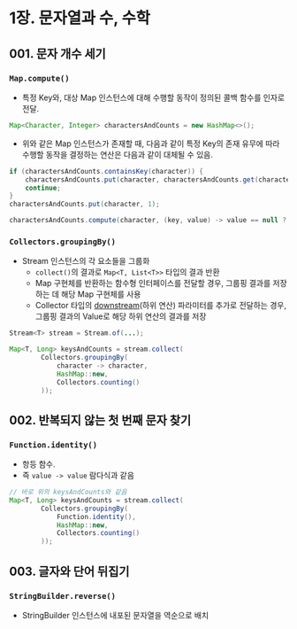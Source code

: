 # 1장. 문자열과 수, 수학

## 001. 문자 개수 세기

### `Map.compute()`

- 특정 Key와, 대상 Map 인스턴스에 대해 수행할 동작이 정의된 콜백 함수를 인자로 전달.

```java
Map<Character, Integer> charactersAndCounts = new HashMap<>();
```

- 위와 같은 Map 인스턴스가 존재할 때, 다음과 같이 특정 Key의 존재 유무에 따라 수행할 동작을 결정하는 연산은 다음과 같이 대체될 수 있음. 

```java
if (charactersAndCounts.containsKey(character)) {
    charactersAndCounts.put(character, charactersAndCounts.get(character) + 1);
    continue;
}
charactersAndCounts.put(character, 1);
```

```java
charactersAndCounts.compute(character, (key, value) -> value == null ? 1 : value + 1);
```

### `Collectors.groupingBy()`

- Stream 인스턴스의 각 요소들을 그룹화
  - `collect()`의 결과로 `Map<T, List<T>>` 타입의 결과 반환
  - Map 구현체를 반환하는 함수형 인터페이스를 전달할 경우, 그룹핑 결과를 저장하는 데 해당 Map 구현체를 사용
  - Collector 타입의 [downstream](https://chat.openai.com/share/9b0c2cef-db90-48f2-8d35-50c9300b3270)(하위 연산) 파라미터를 추가로 전달하는 경우, 그룹핑 결과의 Value로 해당 하위 연산의 결과를 저장

```java
Stream<T> stream = Stream.of(...);

Map<T, Long> keysAndCounts = stream.collect(
        Collectors.groupingBy(
            character -> character,
            HashMap::new,
            Collectors.counting()
        ));
```

## 002. 반복되지 않는 첫 번째 문자 찾기

### `Function.identity()`

- 항등 함수.
- 즉 `value -> value` 람다식과 같음

```java
// 바로 위의 keysAndCounts와 같음
Map<T, Long> keysAndCounts = stream.collect(
        Collectors.groupingBy(
            Function.identity(),
            HashMap::new,
            Collectors.counting()
        ));
```

## 003. 글자와 단어 뒤집기

### `StringBuilder.reverse()`

- StringBuilder 인스턴스에 내포된 문자열을 역순으로 배치
